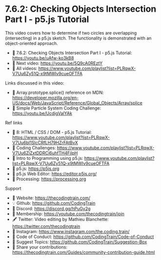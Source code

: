  # 7.6.2: Checking Objects Intersection Part I - p5.js Tutorial
 
This video covers how to determine if two circles are overlapping (intersecting) in a p5.js sketch. The functionality is demonstrated with an object-oriented approach.

-   🔗  7.6.2: Checking Objects Intersection Part I - p5.js Tutorial: https://youtu.be/uAfw-ko3kB8  
-   🎥  Next video: https://youtu.be/5Q9cA0REztY  
-   🎥  All videos: https://www.youtube.com/playlist?list=PLRqwX-V7Uu6Zy51Q-x9tMWIv9cueOFTFA

Links discussed in this video: 
-   🔗  Array.prototype.splice() reference on MDN: https://developer.mozilla.org/en-US/docs/Web/JavaScript/Reference/Global_Objects/Array/splice
-   🎥  Simple Particle System Coding Challenge: https://youtu.be/UcdigVaIYAk

Ref links
-   🎥  8: HTML / CSS / DOM - p5.js Tutorial: https://www.youtube.com/playlist?list=PLRqwX-V7Uu6bI1SlcCRfLH79HZrFAtBvX 
-   🎥  Coding Challenges: https://www.youtube.com/playlist?list=PLRqwX-V7Uu6ZiZxtDDRCi6uhfTH4FilpH
-   🎥  Intro to Programming using p5.js: https://www.youtube.com/playlist?list=PLRqwX-V7Uu6Zy51Q-x9tMWIv9cueOFTFA
-   🔗  p5.js: https://p5js.org
-   🔗  p5.js Web Editor: https://editor.p5js.org/ 
-   🔗  Processing: https://processing.org

Support
-   🚂  Website: https://thecodingtrain.com/
-   💡  Github: https://github.com/CodingTrain
-   💬  Discord: https://discord.gg/hPuGy2g
-   💖  Membership: https://youtube.com/thecodingtrain/join
-   🖋️  Twitter: Video editing by Mathieu Blanchette: https://twitter.com/thecodingtrain
-   📸  Instagram: https://www.instagram.com/the.coding.train/
-   📄  Code of Conduct: https://github.com/CodingTrain/Code-of-Conduct
-   🚩  Suggest Topics: https://github.com/CodingTrain/Suggestion-Box
-   👾  Share your contributions: https://thecodingtrain.com/Guides/community-contribution-guide.html
